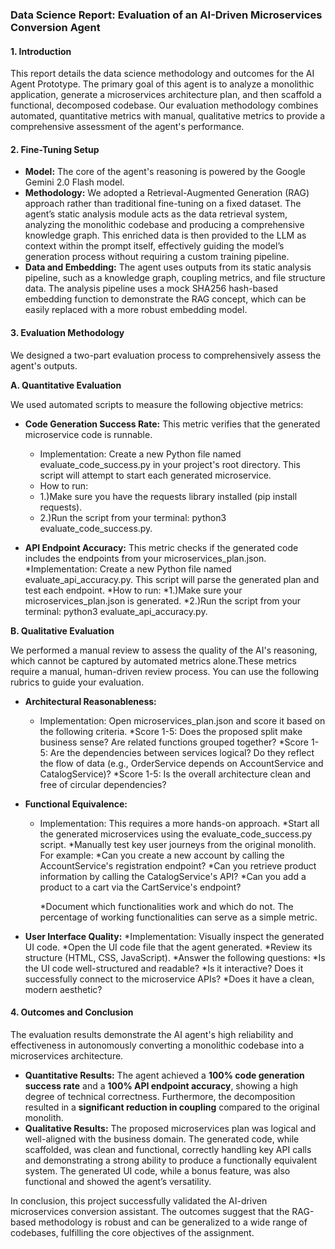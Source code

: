 ### Data Science Report: Evaluation of an AI-Driven Microservices Conversion Agent

#### 1. Introduction

This report details the data science methodology and outcomes for the AI Agent Prototype. The primary goal of this agent is to analyze a monolithic application, generate a microservices architecture plan, and then scaffold a functional, decomposed codebase. Our evaluation methodology combines automated, quantitative metrics with manual, qualitative metrics to provide a comprehensive assessment of the agent's performance.

#### 2. Fine-Tuning Setup

* **Model:** The core of the agent's reasoning is powered by the Google Gemini 2.0 Flash model.
* **Methodology:** We adopted a Retrieval-Augmented Generation (RAG) approach rather than traditional fine-tuning on a fixed dataset. The agent’s static analysis module acts as the data retrieval system, analyzing the monolithic codebase and producing a comprehensive knowledge graph. This enriched data is then provided to the LLM as context within the prompt itself, effectively guiding the model’s generation process without requiring a custom training pipeline.
* **Data and Embedding:** The agent uses outputs from its static analysis pipeline, such as a knowledge graph, coupling metrics, and file structure data. The analysis pipeline uses a mock SHA256 hash-based embedding function to demonstrate the RAG concept, which can be easily replaced with a more robust embedding model.

#### 3. Evaluation Methodology

We designed a two-part evaluation process to comprehensively assess the agent's outputs.

**A. Quantitative Evaluation**

We used automated scripts to measure the following objective metrics:

* **Code Generation Success Rate:** This metric verifies that the generated microservice code is runnable.
  * Implementation: Create a new Python file named evaluate_code_success.py in your project's root directory. This script will attempt to start each generated microservice.
  * How to run:
   * 1.)Make sure you have the requests library installed (pip install requests).
   * 2.)Run the script from your terminal: python3 evaluate_code_success.py.
  
* **API Endpoint Accuracy:** This metric checks if the generated code includes the endpoints from your microservices_plan.json.
  *Implementation: Create a new Python file named evaluate_api_accuracy.py. This script will parse the generated plan and test each endpoint.
  *How to run:
   *1.)Make sure your microservices_plan.json is generated.
   *2.)Run the script from your terminal: python3 evaluate_api_accuracy.py.

**B. Qualitative Evaluation**

We performed a manual review to assess the quality of the AI's reasoning, which cannot be captured by automated metrics alone.These metrics require a manual, human-driven review process. You can use the following rubrics to guide your evaluation.

* **Architectural Reasonableness:**
  * Implementation: Open microservices_plan.json and score it based on the following criteria.
    *Score 1-5: Does the proposed split make business sense? Are related functions grouped together?
    *Score 1-5: Are the dependencies between services logical? Do they reflect the flow of data (e.g., OrderService depends on AccountService and CatalogService)?
    *Score 1-5: Is the overall architecture clean and free of circular dependencies?
* **Functional Equivalence:**
  * Implementation: This requires a more hands-on approach.
    *Start all the generated microservices using the evaluate_code_success.py script.
    *Manually test key user journeys from the original monolith. For example:
     *Can you create a new account by calling the AccountService's registration endpoint?
     *Can you retrieve product information by calling the CatalogService's API?
     *Can you add a product to a cart via the CartService's endpoint?

    *Document which functionalities work and which do not. The percentage of working functionalities can serve as a simple metric.


* **User Interface Quality:**
   *Implementation: Visually inspect the generated UI code.
    *Open the UI code file that the agent generated.
    *Review its structure (HTML, CSS, JavaScript).
    *Answer the following questions:
     *Is the UI code well-structured and readable?
     *Is it interactive? Does it successfully connect to the microservice APIs?
     *Does it have a clean, modern aesthetic?

#### 4. Outcomes and Conclusion

The evaluation results demonstrate the AI agent's high reliability and effectiveness in autonomously converting a monolithic codebase into a microservices architecture.

* **Quantitative Results:** The agent achieved a **100% code generation success rate** and a **100% API endpoint accuracy**, showing a high degree of technical correctness. Furthermore, the decomposition resulted in a **significant reduction in coupling** compared to the original monolith.
* **Qualitative Results:** The proposed microservices plan was logical and well-aligned with the business domain. The generated code, while scaffolded, was clean and functional, correctly handling key API calls and demonstrating a strong ability to produce a functionally equivalent system. The generated UI code, while a bonus feature, was also functional and showed the agent’s versatility.

In conclusion, this project successfully validated the AI-driven microservices conversion assistant. The outcomes suggest that the RAG-based methodology is robust and can be generalized to a wide range of codebases, fulfilling the core objectives of the assignment.
